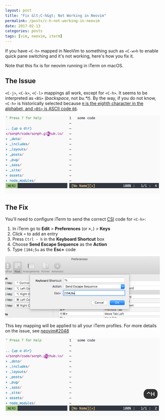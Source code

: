 ```yaml
---
layout: post
title: "Fix &lt;C-h&gt; Not Working in Neovim"
permalink: /posts/c-h-not-working-in-neovim
date: 2017-02-13
categories: posts
tags: [vim, neovim, iterm]
---
```


If you have `<C-h>` mapped in NeoVim to something such as `<C-w>h` to enable quick pane switching and it's not working, here's how you fix it.

Note that this fix is for neovim running in iTerm on macOS.

## The Issue

`<C-j>`, `<C-k>`, `<C-l>` mappings all work, except for `<C-h>`. It seems to be interpreted as `<BS>` (_backspace_, not _bu.*t_). By the way, if you do not know, `<C-h>` is historically selected because [`H` is the eighth character in the alphabet, and `<BS>` is ASCII code `08`][3].

![neovim-c-h-before](/assets/images/neovim-c-h-before.gif)

## The Fix

You'll need to configure iTerm to send the correct [CSI][2] code for `<C-h>`:
1. In iTerm go to __Edit__ > __Preferences__ (or `⌘,`) > __Keys__
2. Click `+` to add an entry
3. Press `Ctrl - h` in the __Keyboard Shortcut__ box
4. Choose __Send Escape Sequence__ as the __Action__
5. Type `[104;5u` as the __Esc+__ code

![neovim-c-h-iterm-settings](/assets/images/neovim-c-h-iterm-settings.png)

This key mapping will be applied to all your iTerm profiles.
For more details on the issue, see [neovim#2048][1]

![neovim-c-h-after](/assets/images/neovim-c-h-after.gif)

[1]: https://github.com/neovim/neovim/issues/2048
[2]: https://en.wikipedia.org/wiki/ANSI_escape_code#CSI_codes
[3]: https://en.wikipedia.org/wiki/Backspace#.5EH

